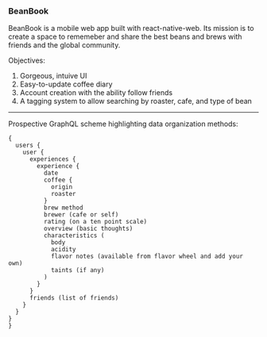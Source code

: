 ### BeanBook
BeanBook is a mobile web app built with react-native-web. Its mission is to create a space to rememeber and share the best beans and brews with friends and the global community.

Objectives:
1. Gorgeous, intuive UI
2. Easy-to-update coffee diary
3. Account creation with the ability follow friends
4. A tagging system to allow searching by roaster, cafe, and type of bean

---

Prospective GraphQL scheme highlighting data organization methods:
```
{
  users {
    user {
      experiences {
        experience {
          date
          coffee {
            origin
            roaster
          }
          brew method
          brewer (cafe or self)
          rating (on a ten point scale)
          overview (basic thoughts)
          characteristics (
            body
            acidity
            flavor notes (available from flavor wheel and add your own)
            taints (if any)
          )
        }
      }
      friends (list of friends)
    }
  }
}
}
```

